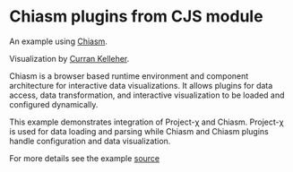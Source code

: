 # Chiasm plugins from CJS module

An example using [Chiasm](https://github.com/chiasm-project/chiasm).

Visualization by [Curran Kelleher](http://bl.ocks.org/curran/4b18d7b107c0e5b97407).

Chiasm is a browser based runtime environment and component architecture for interactive data visualizations. It allows plugins for data access, data transformation, and interactive visualization to be loaded and configured dynamically.

This example demonstrates integration of Project-χ and Chiasm.  Project-χ is used for data loading and parsing while Chiasm and Chiasm plugins handle configuration and data visualization.

For more details see the example  [source](https://github.com/Hypercubed/Project-Chi/tree/master/dataset/example/app/components/examples/chiasm)
